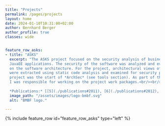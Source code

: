 ```yaml
---
title: "Projects"
permalink: /pages/projects
layout: home
date: 2024-01-10T10:31:00+02:00
author: Bernhard Berger
author_profile: true
classes: wide


feature_row_asks:
- title: "ASKS"
  excerpt: "The ASKS project focused on the security analysis of business-critical
  JavaEE applications. The security of the software was analyzed and evaluated based
  on the software architecture. For the project, architectural views of the software
  were extracted using static code analysis and examined for security problems. This
  project was the start of *ArchSec* (see tools section). As part of the ASKS project,
  I was responsible for working on the project work packages.<br/><br/>
  
  *Publications:* [[5](./publications#2011), [6](./publications#2012), [7](./publications#2013), [15](./publications#2019)]"
  image_path: "/assets/images/logo-bmbf.svg"
  alt: "BMBF logo."

---
```



{% include feature_row id="feature_row_asks" type="left" %}
